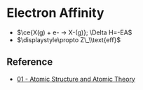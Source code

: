 # Electron Affinity

* $\ce{X(g) + e- -> X-(g)}; \Delta H=-EA$
* $\displaystyle\propto Z\_\\text{eff}$

## Reference

* [01 - Atomic Structure and Atomic Theory](../../../../00%20-%20Summary/SCCH105%20-%20General%20Chemistry/01%20-%20Atomic%20Structure%20and%20Atomic%20Theory.md)
